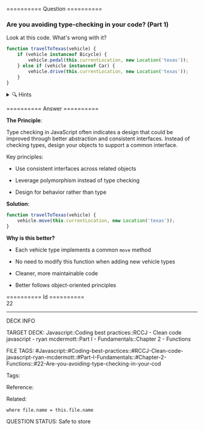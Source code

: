 ========== Question ==========  

### Are you avoiding type-checking in your code? (Part 1)

Look at this code. What's wrong with it?

```javascript
function travelToTexas(vehicle) {
    if (vehicle instanceof Bicycle) {
        vehicle.pedal(this.currentLocation, new Location('texas'));
    } else if (vehicle instanceof Car) {
        vehicle.drive(this.currentLocation, new Location('texas'));
    }
}
```

<details><summary>🔍 Hints</summary>

Think about:

-   How many vehicle types might we need to handle in the future?

-   What happens when we add a new vehicle type?

-   Is there a way to make this more flexible?

-   What common action are all vehicles performing?

</details>  

========== Answer ==========  

**The Principle**:

Type checking in JavaScript often indicates a design that could be improved through better abstraction and consistent interfaces. Instead of checking types, design your objects to support a common interface.

Key principles:

-   Use consistent interfaces across related objects

-   Leverage polymorphism instead of type checking

-   Design for behavior rather than type

**Solution**:

```javascript
function travelToTexas(vehicle) {
    vehicle.move(this.currentLocation, new Location('texas'));
}
```

**Why is this better?**

-   Each vehicle type implements a common `move` method

-   No need to modify this function when adding new vehicle types

-   Cleaner, more maintainable code

-   Better follows object-oriented principles

========== Id ==========  
22

---

DECK INFO

TARGET DECK: Javascript::Coding best practices::RCCJ - Clean code javascript - ryan mcdermott::Part I - Fundamentals::Chapter 2 - Functions

FILE TAGS: #Javascript::#Coding-best-practices::#RCCJ-Clean-code-javascript-ryan-mcdermott::#Part-I-Fundamentals::#Chapter-2-Functions::#22-Are-you-avoiding-type-checking-in-your-cod

Tags:

Reference:

Related:

```dataview
where file.name = this.file.name
```

QUESTION STATUS: Safe to store
